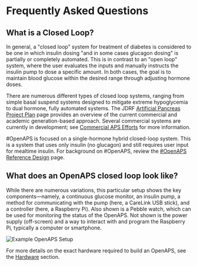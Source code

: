 # Frequently Asked Questions

## What is a Closed Loop?

In general, a "closed loop" system for treatment of diabetes is considered to
be one in which insulin dosing "and in some cases glucagon dosing" is
partially or completely automated. This is in contrast to an "open loop"
system, where the user evaluates the inputs and manually instructs the insulin
pump to dose a specific amount. In both cases, the goal is to maintain blood
glucose within the desired range through adjusting hormone doses.

There are numerous different types of closed loop systems, ranging from simple
basal suspend systems designed to mitigate extreme hypoglycemia to dual
hormone, fully automated systems. The JDRF [Artificial Pancreas Project
Plan](http://jdrf.org/research/treat/artificial-pancreas-project/) page
provides an overview of the current commercial and academic generation-based
approach. Several commercial systems are currently in development; see
[Commercial APS Efforts](./other-projects.md#commercial-aps-efforts) for more
information.


\#OpenAPS is focused on a single-hormone hybrid closed-loop system. This is a
system that uses only insulin (no glucagon) and still requires user input for
mealtime insulin. For background on #OpenAPS, review the [\#OpenAPS Reference
Design](https://openaps.org/reference-design/)
page.

## What does an OpenAPS closed loop look like?

While there are numerous variations, this particular setup shows the key components—namely, a continuous glucose monitor, an insulin pump, a method for communicating with the pump (here, a CareLink USB stick), and a controller (here, a Raspberry Pi). Also shown is a Pebble watch, which can be used for monitoring the status of the OpenAPS. Not shown is the power supply (off-screen) and a way to interact with and program the Raspberry Pi, typically a computer or smartphone.

![Example OpenAPS Setup](../IMG_1112.jpg)

For more details on the exact hardware required to build an OpenAPS, see the
[Hardware](../walkthrough/phase-0/hardware.md) section.


